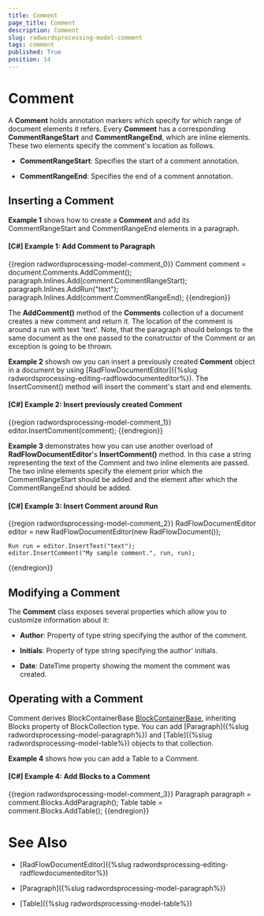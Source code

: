 ```yaml
---
title: Comment
page_title: Comment
description: Comment
slug: radwordsprocessing-model-comment
tags: comment
published: True
position: 14
---
```


# Comment



A __Comment__ holds annotation markers which specify for which range of document elements it refers. Every __Comment__ has a corresponding __CommentRangeStart__ and __CommentRangeEnd__, which are inline elements. These two elements specify the comment's location as follows.
      

* __CommentRangeStart__: Specifies the start of a comment annotation.

* __CommentRangeEnd__: Specifies the end of a comment annotation.
          

## Inserting a Comment

__Example 1__ shows how to create a __Comment__ and add its CommentRangeStart and CommentRangeEnd elements in a paragraph.
        

#### __[C#] Example 1: Add Comment to Paragraph__

{{region radwordsprocessing-model-comment_0}}
    Comment comment = document.Comments.AddComment();
    paragraph.Inlines.Add(comment.CommentRangeStart);
    paragraph.Inlines.AddRun("text");
    paragraph.Inlines.Add(comment.CommentRangeEnd);
{{endregion}}



The __AddComment()__ method of the __Comments__ collection of a document creates a new comment and return it. The location of the comment is around a run with text 'text'. Note, that the paragraph should belongs to the same document as the one passed to the constructor of the Comment or an exception is going to be thrown.
        

__Example 2__ showsh ow you can insert a previously created __Comment__ object in a document by using [RadFlowDocumentEditor]({%slug radwordsprocessing-editing-radflowdocumenteditor%}). The InsertComment() method will insert the comment's start and end elements.
        

#### __[C#] Example 2: Insert previously created Comment__

{{region radwordsprocessing-model-comment_1}}
    editor.InsertComment(comment);
{{endregion}}



__Example 3__ demonstrates how you can use another overload of __RadFlowDocumentEditor__'s __InsertComment()__ method. In this case a string representing the text of the Comment and two inline elements are passed. The two inline elements specify the element prior which the CommentRangeStart should be added and the element after which the CommentRangeEnd should be added.
        

#### __[C#] Example 3: Insert Comment around Run__

{{region radwordsprocessing-model-comment_2}}
    RadFlowDocumentEditor editor = new RadFlowDocumentEditor(new RadFlowDocument());

    Run run = editor.InsertText("text");
    editor.InsertComment("My sample comment.", run, run);
{{endregion}}



## Modifying a Comment

The __Comment__ class exposes several properties which allow you to customize information about it:
        

* __Author__: Property of type string specifying the author of the comment.

* __Initials__:  Property of type string specifying the author' initials.

* __Date__: DateTime property showing the moment the comment was created.
            

## Operating with a Comment

Comment derives BlockContainerBase [BlockContainerBase](http://www.telerik.com/help/wpf/t_telerik_windows_documents_flow_model_blockcontainerbase.html), inheriting Blocks property of BlockCollection type. You can add [Paragraph]({%slug radwordsprocessing-model-paragraph%}) and [Table]({%slug radwordsprocessing-model-table%}) objects to that collection.
        

__Example 4__ shows how you can add a Table to a Comment.
        

#### __[C#] Example 4: Add Blocks to a Comment__

{{region radwordsprocessing-model-comment_3}}
    Paragraph paragraph = comment.Blocks.AddParagraph();
    Table table = comment.Blocks.AddTable();
{{endregion}}



# See Also

 * [RadFlowDocumentEditor]({%slug radwordsprocessing-editing-radflowdocumenteditor%})

 * [Paragraph]({%slug radwordsprocessing-model-paragraph%})

 * [Table]({%slug radwordsprocessing-model-table%})
